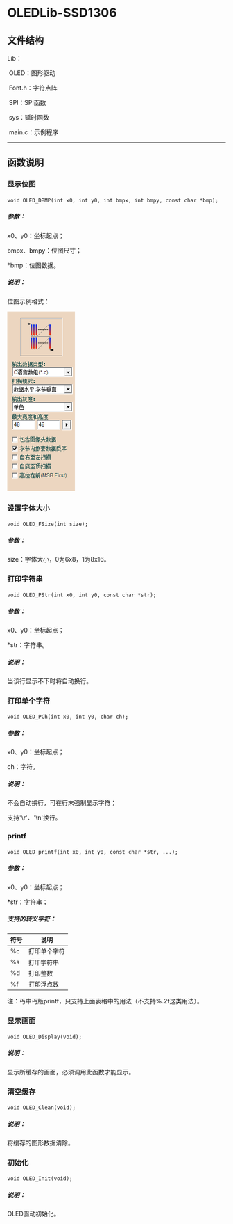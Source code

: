 # OLEDLib-SSD1306



## 文件结构

Lib：

​	OLED：图形驱动

​		Font.h：字符点阵

​	SPI：SPI函数

​	sys：延时函数

​	main.c：示例程序



------



## 函数说明



### 显示位图

`void OLED_DBMP(int x0, int y0, int bmpx, int bmpy, const char *bmp);`

##### 参数：

x0、y0：坐标起点；

bmpx、bmpy：位图尺寸；

*bmp：位图数据。

##### 说明：

位图示例格式：

![位图格式](https://raw.githubusercontent.com/RagingWaves/OLEDLib-SSD1306/develop/%E4%BD%8D%E5%9B%BE%E6%A0%BC%E5%BC%8F.png?token=AKVGV4RRDMAZYTMFDWOX2XLBIQBBQ)



### 设置字体大小

`void OLED_FSize(int size);`

##### 参数：

size：字体大小，0为6x8，1为8x16。



### 打印字符串

`void OLED_PStr(int x0, int y0, const char *str);`

##### 参数：

x0、y0：坐标起点；

*str：字符串。

##### 说明：

当该行显示不下时将自动换行。



### 打印单个字符

`void OLED_PCh(int x0, int y0, char ch);`

##### 参数：

x0、y0：坐标起点；

ch：字符。

##### 说明：

不会自动换行，可在行末强制显示字符；

支持'\r'、'\n'换行。



### printf

`void OLED_printf(int x0, int y0, const char *str, ...);`

##### 参数：

x0、y0：坐标起点；

*str：字符串；

##### 支持的转义字符：

| 符号 | 说明         |
| ---- | ------------ |
| %c   | 打印单个字符 |
| %s   | 打印字符串   |
| %d   | 打印整数     |
| %f   | 打印浮点数   |

注：丐中丐版printf，只支持上面表格中的用法（不支持%.2f这类用法）。



### 显示画面

`void OLED_Display(void);`

##### 说明：

显示所缓存的画面，必须调用此函数才能显示。



### 清空缓存

`void OLED_Clean(void);`

##### 说明：

将缓存的图形数据清除。



### 初始化

`void OLED_Init(void);`

##### 说明：

OLED驱动初始化。
